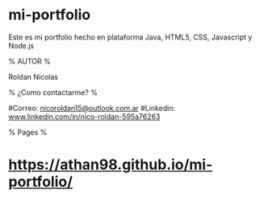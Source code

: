# mi-portfolio
Este es mi portfolio hecho en plataforma Java, HTML5, CSS, Javascript y Node.js

% AUTOR %

Roldan Nicolas



% ¿Como contactarme? %

#Correo: nicoroldan15@outlook.com.ar
#Linkedin: www.linkedin.com/in/nico-roldan-595a76263



% Pages %

# https://athan98.github.io/mi-portfolio/
